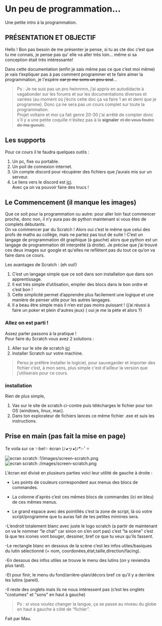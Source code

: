 # Un peu de programmation...
Une petite intro à la programmation.  



## PRÉSENTATION ET OBJECTIF
Hello ! Bon pas besoin de me présenter je pense, si tu as cte doc c’est que tu me connais, je pense pas qu' elle va aller très loin... même si sa conception était très intéressante!  

Dans cette documentation (enfin je sais même pas ce que c’est moi même) je vais t’expliquer pas à pas comment programmer et te faire aimer la programmation, je l'espère ~~car je me sens un peu seul~~…  

> Ps : Je ne suis pas un pro heinnnnn, j’ai appris en autodidacte à vagabonder sur les forums et sur les documentations diverses et variées (au moment où j’écris cette doc ça va faire 1 an et demi que je programme). Donc ça ne sera pas un cours complet sur toute la programmation.  
> Projet voltaire et moi ça fait genre 20-30 j'ai arrêté de compter donc s'il y a une petite coquille n'ésitez pas à la __signaler__ ~~et de vous foutre de ma gueule~~. 

## Les supports 
Pour ce cours il te faudra quelques outils :  
1. Un pc, fixe ou portable.  
2. Un poil de connexion internet.  
3. Un compte discord pour récupérer des fichiers que j’aurais mis sur un serveur.  
4. Le liens vers le discord est [ici](https://discord.gg/uWEQXdVm).  
Avec ça on va pouvoir faire des trucs !  

## Le Commencement (il manque les images)
Que ce soit pour la programmation ou autre: pour aller loin faut commencer proche, donc non, il n’y aura pas de python maintenant si vous êtes de complets débutants.  
On va commencer par du Scratch ! Alors oui c’est le même que celui des profs de maths au collège, mais ne partez pas tout de suite ! C’est un langage de programmation dit graphique (à gauche) alors que python est un langage de programmation dit interprété (à droite). Je précise que j’ai trouvé ces deux images sur google et qu'elles ne reflètent pas du tout ce qu’on va faire dans ce cours.  

Les avantages de Scratch : (eh oui!)  
1. C’est un langage simple que ce soit dans son installation que dans son apprentissage.  
2. Il est très simple d’utilisation, empiler des blocs dans le bon ordre et c’est bon !  
3. Cette simplicité permet d’apprendre plus facilement une logique et une manière de penser utile pour les autres langages.  
4. Il a beau être simple mais il n’en est pas moins puissant ! (j’ai réussi à faire un poker et plein d'autres jeux) ( oui je me la pète et alors ?)  


### Allez on est parti !
Assez parler passons à la pratique !  
Pour faire du Scratch vous avez 2 solutions :   
1. Aller sur le site de scratch [ici](https://scratch.mit.edu/projects/editor)   
2. Installer Scratch sur votre machine.  

> Perso je préfère installer le logiciel, pour sauvegarder et importer des fichier c’est, à mon sens, plus simple c'est d'ailleur la version que j’utiliserais pour ce 
cours.  

### installation
Rien de plus simple,  
1. Vas sur le site de scratch ci-contre puis télécharges le fichier pour ton OS (windows, linux, mac).  
2. Dans ton explorateur de fichiers lances ce même fichier .exe et suis les instructions.  

## Prise en main  (pas fait la mise en page)
Te voila sur ce ✨bel✨ écran (ﾉ◕ヮ◕)ﾉ*:･ﾟ✧  

![ecran scratch :1/images/screen-scratch.png](1/images/screen-scratch.png)  
![ecran scratch :/images/screen-scratch.png](/images/screen-scratch.png)


L’écran est divisé en plusieurs parties voici leur utilité de gauche à droite :  

- Les points de couleurs correspondent aux menus des blocs de commandes.

- La colonne d'après c’est ces mêmes blocs de commandes (ici en bleu) de ces mêmes menus.  

- Le grand espace avec des pointillés c’est la zone de script, là où votre script/programme que tu auras fait de tes petites mimines sera.

-L’endroit totalement blanc avec juste le logo scratch (a partir de maintenant on va le nommer “le chat” car sinon on s’en sort pas) c’est “la scène” c’est là que tes icones vont bouger, dessiner, bref ce que tu veux qu’ils fassent.  

-Le rectangle blanc en dessous de la scène c’est les infos utiles/basiques du lutin sélectionné (= nom, coordonées,état,taille,direction/facing).  

-En dessous des infos utiles se trouve le menu des lutins (on y reviendra plus tard).  

-Et pour finir, le menu du fond/arrière-plan/décors bref ce qu’il y a derrière les lutins (pareil).  

-Il reste des onglets mais ils ne nous intéressent pas (c’est les onglets "costumes" et "sons" en haut à gauche)  

>Ps : si vous voulez changer la langue, ça se passe au niveau du globe en haut à gauche à côté de “fichier”.


Fait par Mau.  
